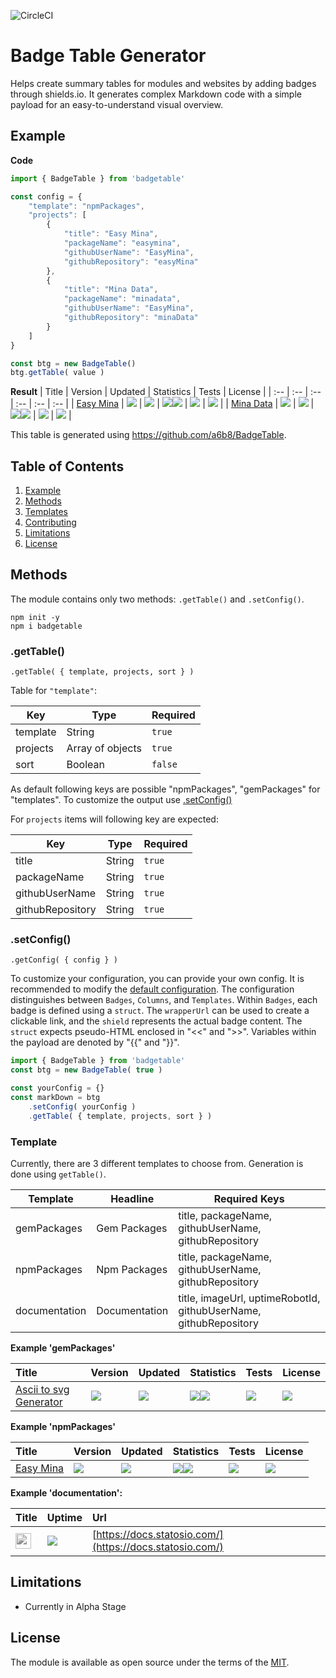 ![CircleCI](https://img.shields.io/circleci/build/github/a6b8/badgeTable/main)


# Badge Table Generator

Helps create summary tables for modules and websites by adding badges through shields.io. It generates complex Markdown code with a simple payload for an easy-to-understand visual overview.


## Example

**Code**
```js
import { BadgeTable } from 'badgetable'

const config = {
    "template": "npmPackages",
    "projects": [
        {
            "title": "Easy Mina",
            "packageName": "easymina",
            "githubUserName": "EasyMina",
            "githubRepository": "easyMina"
        },
        {
            "title": "Mina Data",
            "packageName": "minadata",
            "githubUserName": "EasyMina",
            "githubRepository": "minaData"
        }
    ]
}

const btg = new BadgeTable()
btg.getTable( value )
```

**Result**
| Title | Version | Updated | Statistics | Tests | License |
| :-- | :-- | :-- | :-- | :-- | :-- |
| [Easy Mina]() | <a href="https://www.npmjs.com/package/easymina?activeTab=versions"><img src="https://img.shields.io/npm/v/easymina?color=0E1116&logo=F3A966&logoColor=F3A966&style=flat&label="></a> | <a href="https://api.github.com/repos/EasyMina/easyMina"><img src="https://img.shields.io/github/last-commit/EasyMina/easyMina?color=0E1116&logo=F3A966&logoColor=F3A966&style=flat&label="></a> | <a href="https://github.com/EasyMina/easyMina/stargazers"><img src="https://img.shields.io/github/stars/EasyMina/easyMina?color=0E1116&logo=F3A966&logoColor=F3A966&style=flat&label="></a><a href="https://www.npmjs.com/package/easymina"><img src="https://img.shields.io/npm/dt/easymina?color=0E1116&logo=F3A966&logoColor=F3A966&style=flat&label="></a> | <a href="https://github.com/EasyMina/easyMina"><img src="https://img.shields.io/circleci/build/github/EasyMina/easyMina?logo=F3A966&logoColor=F3A966&style=flat&label="></a> | <a href="https://github.com/EasyMina/easyMina/blob/main/LICENSE"><img src="https://img.shields.io/github/license/EasyMina/easyMina?color=0E1116&logo=F3A966&logoColor=F3A966&style=flat&label="></a> |
| [Mina Data]() | <a href="https://www.npmjs.com/package/minadata?activeTab=versions"><img src="https://img.shields.io/npm/v/minadata?color=0E1116&logo=F3A966&logoColor=F3A966&style=flat&label="></a> | <a href="https://api.github.com/repos/EasyMina/minaData"><img src="https://img.shields.io/github/last-commit/EasyMina/minaData?color=0E1116&logo=F3A966&logoColor=F3A966&style=flat&label="></a> | <a href="https://github.com/EasyMina/minaData/stargazers"><img src="https://img.shields.io/github/stars/EasyMina/minaData?color=0E1116&logo=F3A966&logoColor=F3A966&style=flat&label="></a><a href="https://www.npmjs.com/package/minadata"><img src="https://img.shields.io/npm/dt/minadata?color=0E1116&logo=F3A966&logoColor=F3A966&style=flat&label="></a> | <a href="https://github.com/EasyMina/minaData"><img src="https://img.shields.io/circleci/build/github/EasyMina/minaData?logo=F3A966&logoColor=F3A966&style=flat&label="></a> | <a href="https://github.com/EasyMina/minaData/blob/main/LICENSE"><img src="https://img.shields.io/github/license/EasyMina/minaData?color=0E1116&logo=F3A966&logoColor=F3A966&style=flat&label="></a> |

This table is generated using https://github.com/a6b8/BadgeTable.


## Table of Contents

1. [Example](#example)<br>
2. [Methods](#methods)
3. [Templates](#templates)
4. [Contributing](#contributing)<br>
5. [Limitations](#limitations)<br>
6.  [License](#license)<br>


## Methods

The module contains only two methods: `.getTable()` and `.setConfig()`.

```
npm init -y
npm i badgetable
```

### .getTable()

```.getTable( { template, projects, sort } )```

Table for `"template"`:

| Key      | Type    | Required |
|----------|---------|----|
| template | String  | `true` |  
| projects | Array of objects  | `true` |
| sort | Boolean  | `false` |

As default following keys are possible "npmPackages", "gemPackages" for "templates". To customize the output use [.setConfig() ](#setConfig())

For `projects` items will following key are expected:

| Key            | Type     | Required |
|----------------|----------|----|
|   title     | String   | `true` |
|   packageName | String | `true` |
|   githubUserName | String | `true` |
|   githubRepository | String | `true` |


### .setConfig()

```.getConfig( { config } )```

To customize your configuration, you can provide your own config. It is recommended to modify the [default configuration](https://github.com/a6b8/BadgeTable/blob/main/src/data/config.mjs). The configuration distinguishes between `Badges`, `Columns`, and `Templates`. Within `Badges`, each badge is defined using a `struct`. The `wrapperUrl` can be used to create a clickable link, and the `shield` represents the actual badge content. The `struct` expects pseudo-HTML enclosed in "<<" and ">>". Variables within the payload are denoted by "{{" and "}}".

```js
import { BadgeTable } from 'badgetable'
const btg = new BadgeTable( true )

const yourConfig = {}
const markDown = btg
    .setConfig( yourConfig )
    .getTable( { template, projects, sort } )

```

### Template

Currently, there are 3 different templates to choose from. Generation is done using `getTable()`.

| Template        | Headline            | Required Keys                               |
|-----------------|--------------------|---------------------------------------------|
| gemPackages     | Gem Packages        | title, packageName, githubUserName, githubRepository |
| npmPackages     | Npm Packages        | title, packageName, githubUserName, githubRepository |
| documentation   | Documentation       | title, imageUrl, uptimeRobotId, githubUserName, githubRepository |

**Example 'gemPackages'**

| Title | Version | Updated | Statistics | Tests | License |
| :-- | :-- | :-- | :-- | :-- | :-- |
| [Ascii to svg Generator]() | <a href="https://rubygems.org/gems/ascii_to_svg"><img src="https://img.shields.io/gem/v/ascii_to_svg?color=0E1116&logo=F3A966&logoColor=F3A966&style=flat&label="></a> | <a href="https://api.github.com/repos/a6b8/ascii-to-svg-generator-for-ruby"><img src="https://img.shields.io/github/last-commit/a6b8/ascii-to-svg-generator-for-ruby?color=0E1116&logo=F3A966&logoColor=F3A966&style=flat&label="></a> | <a href="https://github.com/a6b8/ascii-to-svg-generator-for-ruby/stargazers"><img src="https://img.shields.io/github/stars/a6b8/ascii-to-svg-generator-for-ruby?color=0E1116&logo=F3A966&logoColor=F3A966&style=flat&label="></a><img src="https://img.shields.io/gem/dt/ascii_to_svg?color=0E1116&logo=F3A966&logoColor=F3A966&style=flat&label="> | <a href="https://github.com/a6b8/ascii-to-svg-generator-for-ruby"><img src="https://img.shields.io/circleci/build/github/a6b8/ascii-to-svg-generator-for-ruby?logo=F3A966&logoColor=F3A966&style=flat&label="></a> | <a href="https://github.com/a6b8/ascii-to-svg-generator-for-ruby/blob/main/LICENSE"><img src="https://img.shields.io/github/license/a6b8/ascii-to-svg-generator-for-ruby?color=0E1116&logo=F3A966&logoColor=F3A966&style=flat&label="></a> |

**Example 'npmPackages'**

| Title | Version | Updated | Statistics | Tests | License |
| :-- | :-- | :-- | :-- | :-- | :-- |
| [Easy Mina]() | <a href="https://www.npmjs.com/package/easymina?activeTab=versions"><img src="https://img.shields.io/npm/v/easymina?color=0E1116&logo=F3A966&logoColor=F3A966&style=flat&label="></a> | <a href="https://api.github.com/repos/EasyMina/easyMina"><img src="https://img.shields.io/github/last-commit/EasyMina/easyMina?color=0E1116&logo=F3A966&logoColor=F3A966&style=flat&label="></a> | <a href="https://github.com/EasyMina/easyMina/stargazers"><img src="https://img.shields.io/github/stars/EasyMina/easyMina?color=0E1116&logo=F3A966&logoColor=F3A966&style=flat&label="></a><a href="https://www.npmjs.com/package/easymina"><img src="https://img.shields.io/npm/dt/easymina?color=0E1116&logo=F3A966&logoColor=F3A966&style=flat&label="></a> | <a href="https://github.com/EasyMina/easyMina"><img src="https://img.shields.io/circleci/build/github/EasyMina/easyMina?logo=F3A966&logoColor=F3A966&style=flat&label="></a> | <a href="https://github.com/EasyMina/easyMina/blob/main/LICENSE"><img src="https://img.shields.io/github/license/EasyMina/easyMina?color=0E1116&logo=F3A966&logoColor=F3A966&style=flat&label="></a> |

**Example 'documentation':**

| Title | Uptime | Url |
| :-- | :-- | :-- |
| <a href="https://github.com/a6b8/statosio-for-ruby"><img src="https://docs.statosio.com/assets/images/statosio.png" style="max-width: 100%; height: 25px; filter: grayscale(1);"></a> | <a href="https://github.com/a6b8/statosio-for-ruby"><img src="https://shields.io/uptimerobot/status/m786809205-43089a21ef2cbf3c086bad86?color=0E1116&logo=F3A966&logoColor=F3A966&style=flat&label="></a> | [https://docs.statosio.com/](https://docs.statosio.com/) |




## Limitations

- Currently in Alpha Stage

## License

The module is available as open source under the terms of the [MIT](https://github.com/a6b8/BadgeTable/blob/main/LICENSE).